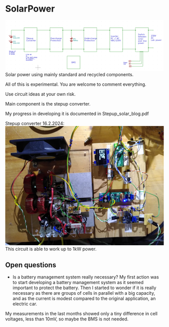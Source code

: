 # SolarPower

![Picture](SolarOverview.png)
Solar power using mainly standard and recycled components.

All of this is experimental. You are welcome to comment everything.

Use circuit ideas at your own risk.

Main component is the stepup converter.

My progress in developing it is documented in Stepup_solar_blog.pdf


Stepup converter 16.2.2024:
![Picture](stepup_2_2024.jpeg)
This circuit is able to work up to 1kW power.

## Open questions
- Is a battery management system really necessary?
My first action was to start developing a battery management system as it seemed important to protect the battery.
Then I started to wonder if it is really necessary as there are groups of cells in parallel with a big capacity, and as the current is modest compared to the original application, an electric car.

My measurements in the last months showed only a tiny difference in cell voltages, less than 10mV, so maybe the BMS is not needed.



